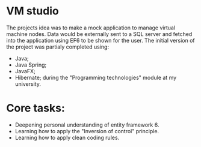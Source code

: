 # VM studio

The projects idea was to make a mock application to manage virtual machine nodes. 
Data would be externally sent to a SQL server and fetched into the application using EF6 to be shown for the user.
The initial version of the project was partialy completed using: 
- Java;
- Java Spring; 
- JavaFX;
- Hibernate;
during the "Programming technologies" module at my university.

# Core tasks:
- Deepening personal understanding of entity framework 6.
- Learning how to apply the "Inversion of control" principle.
- Learning how to apply clean coding rules.
